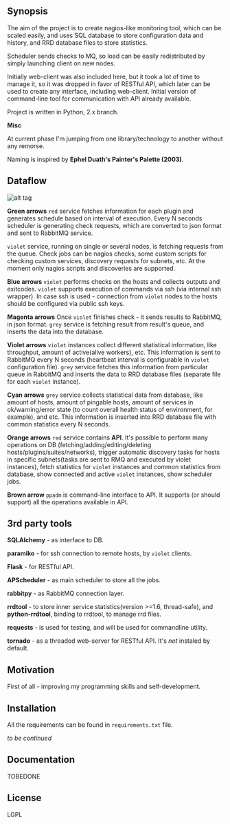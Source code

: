 ## Synopsis

The aim of the project is to create nagios-like monitoring tool, which can be
scaled easily, and uses SQL database to store configuration data and history,
and RRD database files to store statistics.

Scheduler sends checks to MQ, so load can be easily redistributed by
simply launching client on new nodes.

Initially web-client was also included here, but it took a lot of time to
manage it, so it was dropped in favor of RESTful API, which later can be
used to create any interface, including web-client. Initial version of
command-line tool for communication with API already available.

Project is written in Python, 2.x branch.

**Misc**

At current phase I'm jumping from one library/technology to another without any
remorse.

Naming is inspired by __Ephel Duath's Painter's Palette (2003)__.

## Dataflow

![alt tag](https://s15.postimg.org/cvgrjgv5n/ppalette.png "ppalette dataflow")

**Green arrows**
`red` service fetches information for each plugin and generates schedule
based on interval of execution. Every N seconds scheduler is generating
check requests, which are converted to json format and sent to RabbitMQ
service.

`violet` service, running on single or several nodes, is
fetching requests from the queue. Check jobs can be nagios checks,
some custom scripts for checking custom services, discovery requests
for subnets, etc. At the moment only nagios scripts and discoveries are
supported.

**Blue arrows**
`violet` performs checks on the hosts and collects outputs and exitcodes.
`violet` supports execution of commands via ssh (via internal ssh
wrapper). In case ssh is used - connection from `violet` nodes to the
hosts should be configured via public ssh keys.

**Magenta arrows**
Once `violet` finishes check - it sends results to RabbitMQ, in json
format. `grey` service is fetching result from result's queue, and
inserts the data into the database.

**Violet arrows**
`violet` instances collect different statistical information, like
throughput, amount of active(alive workers), etc. This information
is sent to RabbitMQ every N seconds (heartbeat interval is configurable
in `violet` configuration file). `grey` service fetches this information
from particular queue in RabbitMQ and inserts the data to RRD database
files (separate file for each `violet` instance).

**Cyan arrows**
`grey` service collects statistical data from database, like amount of
hosts, amount of pingable hosts, amount of services in ok/warning/error
state (to count overall health status of environment, for example), and
etc. This information is inserted into RRD database file with common
statistics every N seconds.

**Orange arrows**
`red` service contains __API__. It's possible to perform many operations on
DB (fetching/adding/editing/deleting hosts/plugins/suites/networks),
trigger automatic discovery tasks for hosts in specific subnets(tasks
are sent to RMQ and executed by violet instances), fetch statistics for
`violet` instances and common statistics from database, show connected and
active `violet` instances, show scheduler jobs.

**Brown arrow**
`ppadm` is command-line interface to API. It supports (or should support)
all the operations available in API.

## 3rd party tools

__SQLAlchemy__ - as interface to DB.

__paramiko__ - for ssh connection to remote hosts, by `violet` clients.

__Flask__ - for RESTful API.

__APScheduler__ - as main scheduler to store all the jobs.

__rabbitpy__ - as RabbitMQ connection layer.

__rrdtool__ - to store inner service statistics(version >=1.6, thread-safe),
and __python-rrdtool__, binding to rrdtool, to manage rrd files.

__requests__ - is used for testing, and will be used for commandline utility.

__tornado__ - as a threaded web-server for RESTful API. It's _not_ instaled
by default.

## Motivation

First of all - improving my programming skills and self-development.

## Installation

All the requirements can be found in `requirements.txt` file.

_to be continued_

## Documentation

TOBEDONE

## License

LGPL

